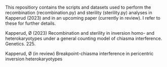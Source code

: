 This repositiory contains the scripts and datasets used to perform the recombination (recombination.py) and sterility (sterility.py) analyses in Kapperud (2023) and in an upcoming paper (currently in review). I refer to these for further details.

Kapperud, Ø (2023) Recombination and sterility in inversion homo- and heterokaryotypes under a general counting model of chiasma interference. Genetics. 225.

Kapperud, Ø (in review) Breakpoint-chiasma interference in pericentric inversion heterokaryotypes
